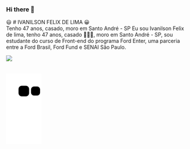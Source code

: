 ### Hi there 👋
:smiley: # IVANILSON FELIX DE LIMA :grinning: <br>
Tenho 47 anos, casado, moro em Santo André - SP
Eu sou Ivanilson Felix de lima, tenho 47 anos, casado :family_woman_woman_girl:, moro em Santo André - SP,  sou estudante do curso de Front-end do programa Ford Enter, uma parceria entre a Ford Brasil, Ford Fund e SENAI São Paulo.

<img src ="https://www.madeinweb.com.br/wp-content/uploads/2019/01/qual-e-a-diferenca-entre-o-aplicativo-e-o-web-app-3-1.jpg">

  ##
![Snake animation](https://github.com/rick-png/rick-png/blob/output/github-contribution-grid-snake.svg)
